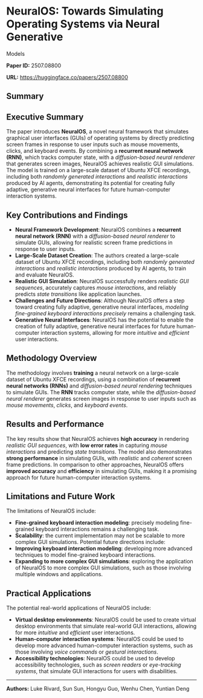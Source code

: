 # NeuralOS: Towards Simulating Operating Systems via Neural Generative
  Models

**Paper ID:** 2507.08800

**URL:** https://huggingface.co/papers/2507.08800

## Summary

## Executive Summary
The paper introduces **NeuralOS**, a novel neural framework that simulates graphical user interfaces (GUIs) of operating systems by directly predicting screen frames in response to user inputs such as mouse movements, clicks, and keyboard events. By combining a **recurrent neural network (RNN)**, which tracks computer state, with a *diffusion-based neural renderer* that generates screen images, NeuralOS achieves realistic GUI simulations. The model is trained on a large-scale dataset of Ubuntu XFCE recordings, including both *randomly generated interactions* and *realistic interactions* produced by AI agents, demonstrating its potential for creating fully adaptive, generative neural interfaces for future human-computer interaction systems.

## Key Contributions and Findings
* **Neural Framework Development**: NeuralOS combines a **recurrent neural network (RNN)** with a *diffusion-based neural renderer* to simulate GUIs, allowing for realistic screen frame predictions in response to user inputs.
* **Large-Scale Dataset Creation**: The authors created a large-scale dataset of Ubuntu XFCE recordings, including both *randomly generated interactions* and *realistic interactions* produced by AI agents, to train and evaluate NeuralOS.
* **Realistic GUI Simulation**: NeuralOS successfully renders *realistic GUI sequences*, accurately captures *mouse interactions*, and reliably predicts *state transitions* like application launches.
* **Challenges and Future Directions**: Although NeuralOS offers a step toward creating fully adaptive, generative neural interfaces, *modeling fine-grained keyboard interactions precisely* remains a challenging task.
* **Generative Neural Interfaces**: NeuralOS has the potential to enable the creation of fully adaptive, generative neural interfaces for future human-computer interaction systems, allowing for more *intuitive* and *efficient* user interactions.

## Methodology Overview
The methodology involves **training** a neural network on a large-scale dataset of Ubuntu XFCE recordings, using a combination of **recurrent neural networks (RNNs)** and *diffusion-based neural rendering* techniques to simulate GUIs. The **RNN** tracks computer state, while the *diffusion-based neural renderer* generates screen images in response to user inputs such as *mouse movements*, *clicks*, and *keyboard events*.

## Results and Performance
The key results show that NeuralOS achieves **high accuracy** in rendering *realistic GUI sequences*, with **low error rates** in capturing *mouse interactions* and predicting *state transitions*. The model also demonstrates **strong performance** in simulating GUIs, with *realistic* and *coherent* screen frame predictions. In comparison to other approaches, NeuralOS offers **improved accuracy** and **efficiency** in simulating GUIs, making it a promising approach for future human-computer interaction systems.

## Limitations and Future Work
The limitations of NeuralOS include:
* **Fine-grained keyboard interaction modeling**: precisely modeling fine-grained keyboard interactions remains a challenging task.
* **Scalability**: the current implementation may not be scalable to more complex GUI simulations.
Potential future directions include:
* **Improving keyboard interaction modeling**: developing more advanced techniques to model fine-grained keyboard interactions.
* **Expanding to more complex GUI simulations**: exploring the application of NeuralOS to more complex GUI simulations, such as those involving multiple windows and applications.

## Practical Applications
The potential real-world applications of NeuralOS include:
* **Virtual desktop environments**: NeuralOS could be used to create virtual desktop environments that simulate real-world GUI interactions, allowing for more *intuitive* and *efficient* user interactions.
* **Human-computer interaction systems**: NeuralOS could be used to develop more advanced human-computer interaction systems, such as those involving *voice commands* or *gestural interactions*.
* **Accessibility technologies**: NeuralOS could be used to develop accessibility technologies, such as *screen readers* or *eye-tracking systems*, that simulate GUI interactions for users with disabilities.

---

**Authors:** Luke Rivard, Sun Sun, Hongyu Guo, Wenhu Chen, Yuntian Deng
